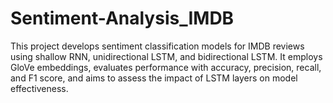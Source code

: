 # Sentiment-Analysis_IMDB
This project develops sentiment classification models for IMDB reviews using shallow RNN, unidirectional LSTM, and bidirectional LSTM. It employs GloVe embeddings, evaluates performance with accuracy, precision, recall, and F1 score, and aims to assess the impact of LSTM layers on model effectiveness.
